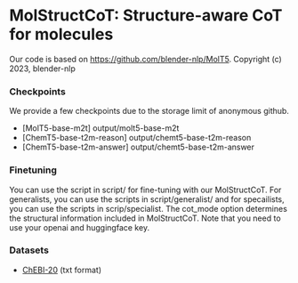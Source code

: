 # MolStructCoT: Structure-aware CoT for molecules

Our code is based on https://github.com/blender-nlp/MolT5.
Copyright (c) 2023, blender-nlp

### Checkpoints
We provide a few checkpoints due to the storage limit of anonymous github.

+ [MolT5-base-m2t] output/molt5-base-m2t
+ [ChemT5-base-t2m-reason] output/chemt5-base-t2m-reason
+ [ChemT5-base-t2m-answer] output/chemt5-base-t2m-answer

### Finetuning 
You can use the script in script/ for fine-tuning with our MolStructCoT.
For generalists, you can use the scripts in script/generalist/ and for specailists, you can use the scripts in scrip/specialist.
The cot_mode option determines the structural information included in MolStructCoT.
Note that you need to use your openai and huggingface key.


### Datasets
 - [ChEBI-20](https://github.com/blender-nlp/MolT5/tree/main/ChEBI-20_data) (txt format)

